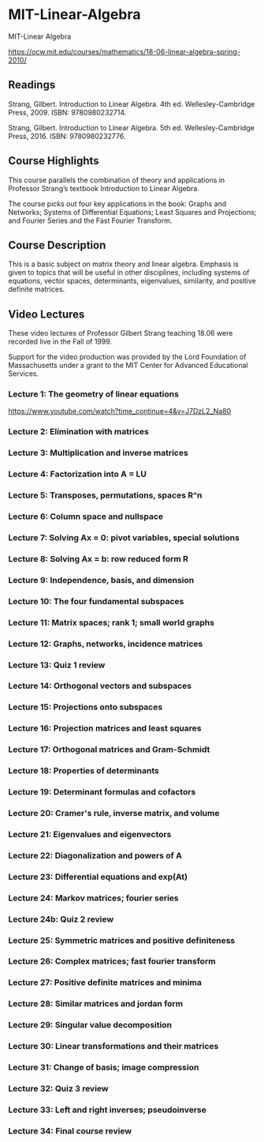# MIT-Linear-Algebra
MIT-Linear Algebra


https://ocw.mit.edu/courses/mathematics/18-06-linear-algebra-spring-2010/

## Readings

Strang, Gilbert. Introduction to Linear Algebra. 4th ed. Wellesley-Cambridge Press, 2009. ISBN: 9780980232714.

Strang, Gilbert. Introduction to Linear Algebra. 5th ed. Wellesley-Cambridge Press, 2016. ISBN: 9780980232776.

## Course Highlights

This course parallels the combination of theory and applications in Professor Strang’s textbook Introduction to Linear Algebra. 

The course picks out four key applications in the book: Graphs and Networks; Systems of Differential Equations; Least Squares and Projections; and Fourier Series and the Fast Fourier Transform.

## Course Description

This is a basic subject on matrix theory and linear algebra. Emphasis is given to topics that will be useful in other disciplines, including systems of equations, vector spaces, determinants, eigenvalues, similarity, and positive definite matrices.

## Video Lectures

These video lectures of Professor Gilbert Strang teaching 18.06 were recorded live in the Fall of 1999. 

Support for the video production was provided by the Lord Foundation of Massachusetts under a grant to the MIT Center for Advanced Educational Services.

### Lecture 1: The geometry of linear equations

https://www.youtube.com/watch?time_continue=4&v=J7DzL2_Na80

### Lecture 2: Elimination with matrices



### Lecture 3: Multiplication and inverse matrices

### Lecture 4: Factorization into A = LU

### Lecture 5: Transposes, permutations, spaces R^n

### Lecture 6: Column space and nullspace

### Lecture 7: Solving Ax = 0: pivot variables, special solutions

### Lecture 8: Solving Ax = b: row reduced form R

### Lecture 9: Independence, basis, and dimension

### Lecture 10: The four fundamental subspaces

### Lecture 11: Matrix spaces; rank 1; small world graphs

### Lecture 12: Graphs, networks, incidence matrices

### Lecture 13: Quiz 1 review

### Lecture 14: Orthogonal vectors and subspaces

### Lecture 15: Projections onto subspaces

### Lecture 16: Projection matrices and least squares

### Lecture 17: Orthogonal matrices and Gram-Schmidt

### Lecture 18: Properties of determinants

### Lecture 19: Determinant formulas and cofactors

### Lecture 20: Cramer's rule, inverse matrix, and volume

### Lecture 21: Eigenvalues and eigenvectors

### Lecture 22: Diagonalization and powers of A

### Lecture 23: Differential equations and exp(At)

### Lecture 24: Markov matrices; fourier series

### Lecture 24b: Quiz 2 review

### Lecture 25: Symmetric matrices and positive definiteness

### Lecture 26: Complex matrices; fast fourier transform

### Lecture 27: Positive definite matrices and minima

### Lecture 28: Similar matrices and jordan form

### Lecture 29: Singular value decomposition

### Lecture 30: Linear transformations and their matrices

### Lecture 31: Change of basis; image compression

### Lecture 32: Quiz 3 review

### Lecture 33: Left and right inverses; pseudoinverse

### Lecture 34: Final course review


